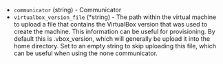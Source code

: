 <!-- Code generated from the comments of the VBoxVersionConfig struct in builder/virtualbox/common/vbox_version_config.go; DO NOT EDIT MANUALLY -->

-   `communicator` (string) - Communicator
-   `virtualbox_version_file` (*string) - The path within the virtual machine to
    upload a file that contains the VirtualBox version that was used to create
    the machine. This information can be useful for provisioning. By default
    this is .vbox_version, which will generally be upload it into the
    home directory. Set to an empty string to skip uploading this file, which
    can be useful when using the none communicator.
    